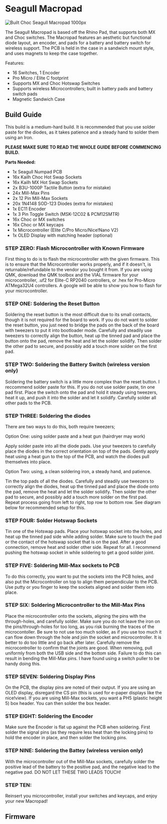 # Seagull Macropad

![Built Choc Seagull Macropad 1000px](https://github.com/klouderone/SeagullMacropad/assets/136342173/cf244d48-6d0f-45fd-a525-8af933e59229)

The Seagull Macropad is based off the Rhino Pad, that supports both MX and Choc switches. The Macropad features an aesthetic but functional diode layout, an encoder, and pads for a battery and battery switch for wireless support. The PCB is held in the case in a sandwich mount style, and uses magnets to keep the case together.

Features:

- 16 Switches, 1 Encoder
- Pro Micro / Elite C footprint
- Supports MX and Choc Hotswap Switches
- Supports wireless Microcontrollers; built in battery pads and battery switch pads
- Magnetic Sandwich Case 

## Build Guide

This build is a medium-hard build. It is recommended that you use solder paste for the diodes, as it takes patience and a steady hand to solder them using an Iron.

**PLEASE MAKE SURE TO READ THE WHOLE GUIDE BEFORE COMMENCING BUILD.**

**Parts Needed:**
- 1x Seagull Numpad PCB
- 16x Kailh Choc Hot Swap Sockets
- 16x Kailh MX Hot Swap Sockets
- 2x B3U-1000P Tactile Button (extra for mistake)
- 24x Mill-Max Pins
- 2x 12 Pin Mill-Max Sockets
- 20x 1N4148 SOD-123 Diodes (extra for mistakes)
- 1x EC11 Encoder
- 1x 3 Pin Toggle Switch (MSK-12C02 & PCM12SMTR)
- 16x Choc or MX switches
- 16x Choc or MX keycaps
- 1x Microcontroller (Elite C/Pro Micro/Nice!Nano V2)
- 1x OLED Display with matching header (optional)

### STEP ZERO: Flash Microcontroller with Known Firmware

First thing to do is to flash the microcontroller with the given firmware. This is to ensure that the Microcontroller works properly, and if it doesn't, is returnable/refundable to the vendor you bought it from. If you are using QMK, download the QMK toolbox and the VIAL firmware for your microcontroller, .uf2 for Elite-C RP2040 controllers, or .hex for Pro-Micro ATMega32U4 controllers. A google will be able to show you how to flash for your microcontroller. 

### STEP ONE: Soldering the Reset Button

Soldering the reset button is the most difficult due to its small contacts, though it is not required for the board to work. If you do not want to solder the reset button, you just need to bridge the pads on the back of the board with tweezers to put it into bootloader mode. Carefully and steadily use tweezers to correctly align the button, heat up the tinned pad and place the button onto the pad, remove the heat and let the solder solidify. Then solder the other pad to secure, and possibly add a touch more solder on the first pad.

### STEP TWO: Soldering the Battery Switch (wireless version only)

Soldering the battery switch is a little more complex than the reset button. I reccommend solder paste for this. If you do not use solder paste, tin one pad first. Place the switch onto the pad and hold it steady using tweezers, heat it up, and push it into the solder and let it solidify. Carefully solder all other pads to the PCB.

### STEP THREE: Soldering the diodes 

There are two ways to do this, both require tweezers;

Option One: using solder paste and a heat gun (hairdryer may work)

Apply solder paste into all the diode pads. Use your tweezers to carefully place the diodes in the correct orientation on top of the pads. Gently apply heat using a heat gun to the top of the PCB, and watch the diodes pull themselves into place.

Option Two: using, a clean soldering iron, a steady hand, and patience.

Tin the top pads of all the diodes. Carefully and steadily use tweezers to correctly align the diodes, heat up the tinned pad and place the diode onto the pad, remove the heat and let the solder solidify. Then solder the other pad to secure, and possibly add a touch more solder on the first pad. Repeat process going from left to right, top row to bottom row. See diagram below for recommended setup for this.

### STEP FOUR: Solder Hotswap Sockets

Tin one of the Hotswap pads. Place your hotswap socket into the holes, and heat up the tinned pad side while adding solder. Make sure to touch the pad or the contact of the hotswap socket that is on the pad. After a good connection, remove heat and solder other side. Repeat for all. I recommend pushing the hotswap socket in while soldering to get a good solder joint.

### STEP FIVE: Soldering Mill-Max sockets to PCB

To do this correctly, you want to put the sockets into the PCB holes, and also put the Microcontroller on top to align them perpendicular to the PCB. Use putty or you finger to keep the sockets aligned and solder them into place.

### STEP SIX: Soldering Microcontroller to the Mill-Max Pins

Place the microcontroller onto the sockets, aligning the pins with the through-holes, and carefully solder. Make sure you do not leave the iron on the pins/through-holes for too long, as you risk burning the traces of the microcontoller. Be sure to not use too much solder, as if you use too much it can flow down through the hole and join the socket and microcontroller. It is better to do too little and go back after later. Carefully remove the microcontroller to confirm that the joints are good. When removing, pull uniformly from both the USB side and the bottom side. Failure to do this can result in bending the Mill-Max pins. I have found using a switch puller to be handy doing this.

### STEP SEVEN: Soldering Display Pins

On the PCB, the display pins are noted of their output. If you are using an OLED display, disregard the CS pin (this is used for e-paper displays like the nice!view). If you are using Mill-Max sockets, you want a PH5 (plastic height 5) box header.  You can then solder the box header. 

### STEP EIGHT: Soldering the Encoder

Make sure the Encoder is flat up against the PCB when soldering. First solder the signal pins (as they require less heat than the locking pins) to hold the encoder in place, and then solder the locking pins. 

### STEP NINE: Soldering the Battey (wireless version only)

With the microcontroller out of the Mill-Max sockets, carefully solder the positive lead of the battery to the positive pad, and the negative lead to the negative pad. DO NOT LET THESE TWO LEADS TOUCH! 

### STEP TEN: 

Reinsert you microcontroller, install your switches and keycaps, and enjoy your new Macropad!

## Firmware





